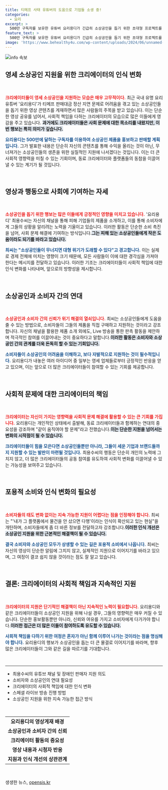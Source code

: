 ```yaml
---
title: 티메프 사태 유튜버의 도움으로 기업들 소생 중!
categories:
  - 요리
excerpt: >
  500만 구독자를 보유한 유튜버 요리용디가 긴급히 소상공인을 돕기 위한 초대형 프로젝트를 시작했다. 티메프 정산 지연으로 위기에 처한 업체들을 지원하며, 크리에이터와 플랫폼의 동참을 호소하는 그의 진정한 의도가 주목받고 있다! 클릭해 자세한 이야기를 확인하세요!
feature_text: >
  500만 구독자를 보유한 유튜버 요리용디가 긴급히 소상공인을 돕기 위한 초대형 프로젝트를 시작했다. 티메프 정산 지연으로 위기에 처한 업체들을 지원하며, 크리에이터와 플랫폼의 동참을 호소하는 그의 진정한 의도가 주목받고 있다! 클릭해 자세한 이야기를 확인하세요!
image: 'https://www.behealthy4u.com/wp-content/uploads/2024/06/unnamed-file.png'
---
```


<p><img src="https://www.behealthy4u.com/wp-content/uploads/2024/06/unnamed-file.png" alt="info 속보" /></p>

<h2 data-ke-size="size26">영세 소상공인 지원을 위한 크리에이터의 인식 변화</h2>

<p data-ke-size="size16">&nbsp;</p>

<p><b><span style="color: #ee2323;">크리에이터들이 영세 소상공인을 지원하는 모습은 매우 고무적이다.</span></b> 최근 국내 유명 요리 유튜버 '요리용디'가 티메프 판매대금 정산 지연 문제로 어려움을 겪고 있는 소상공인들을 돕기 위한 영상 콘텐츠를 게재하면서 많은 사람들의 주목을 받고 있습니다. 이는 단순한 영상 공유를 넘어서, 사회적 책임을 다하는 크리에이터의 모습으로 많은 이들에게 영감을 주고 있습니다. <b><span style="background-color: #21538527;">과거에도 크리에이터들은 사회 문제에 대한 목소리를 내왔지만, 이번 행보는 특히 의미가 깊습니다.</span></b> </p>

<p><b><span style="color: #1a5490;">요리용디는 500만에 달하는 구독자를 이용하여 소상공인 제품을 홍보하고 판매할 계획입니다.</span></b> 그가 발표한 내용은 단순히 자신의 콘텐츠를 통해 수익을 올리는 것이 아닌, 무너져가는 소상공인들의 생존을 위한 실질적인 지원에 나서겠다는 것입니다. 이는 더 큰 사회적 영향력을 미칠 수 있는 기회이며, 동료 크리에이터와 플랫폼들의 동참을 이끌어낼 수 있는 계기가 될 것입니다. </p>

<p data-ke-size="size16">&nbsp;</p>

<h2 data-ke-size="size26">영상과 행동으로 사회에 기여하는 자세</h2>

<p data-ke-size="size16">&nbsp;</p>

<p><b><span style="color: #ee2323;">소상공인을 돕기 위한 행보는 많은 이들에게 긍정적인 영향을 미치고 있습니다.</span></b> '요리용디' 최용수씨는 자신의 채널을 통해 피해 기업들의 제품을 소개하고, 이를 통해 소비자에게 그들의 상황을 알리려는 노력을 기울이고 있습니다. 이러한 활동은 단순한 소비 촉진을 넘어, 사회 문제 해결에 기여하는 방식입니다.<b><span style="background-color: #21538527;">그는 피해 있는 소상공인들에게 작은 도움이라도 되기를 바라고 있습니다.</span></b></p>

<p><b><span style="color: #1a5490;">최씨는 "소상공인들이 무너지면 대형 위기가 도래할 수 있다"고 경고합니다.</span></b> 이는 실제로 경제 전체에 미치는 영향이 크기 때문에, 모든 사람들이 이에 대한 경각심을 가져야 한다는 메시지를 전달하고 있습니다. 이러한 기조는 크리에이터들이 사회적 책임에 대한 인식 변화를 나타내며, 앞으로의 방향성을 제시합니다.</p>

<p data-ke-size="size16">&nbsp;</p>

<h2 data-ke-size="size26">소상공인과 소비자 간의 연대</h2>

<p data-ke-size="size16">&nbsp;</p>

<p><b><span style="color: #ee2323;">소상공인과 소비자 간의 신뢰가 위기 해결의 열쇠입니다.</span></b> 최씨는 소상공인들에게 도움을 줄 수 있는 방법으로, 소비자들이 그들의 제품을 직접 구매하고 지원하는 것이라고 강조합니다. 자신의 채널을 활용한 제품 소개 외에도, Live 방송을 통한 판촉 활동을 제안하며 적극적인 참여를 이끌어내는 것이 중요하다고 말합니다.<b><span style="background-color: #21538527;">이러한 활동은 소비자와 소상공인 간의 관계를 더욱 돈독히 할 수 있는 기회입니다.</span></b></p>

<p><b><span style="color: #1a5490;">소비자들이 소상공인의 어려움을 이해하고, 보다 자발적으로 지원하는 것이 필수적입니다.</span></b> 요리용디가 내놓은 여러 아이디어 중 일부는 영세 업체들로부터 긍정적인 반응을 얻고 있으며, 이는 앞으로 더 많은 크리에이터들이 참여할 수 있는 기회를 제공합니다.</p>

<p data-ke-size="size16">&nbsp;</p>

<h2 data-ke-size="size26">사회적 문제에 대한 크리에이터의 책임</h2>

<p data-ke-size="size16">&nbsp;</p>

<p><b><span style="color: #ee2323;">크리에이터는 자신이 가지는 영향력을 사회적 문제 해결에 활용할 수 있는 큰 기회를 가집니다.</span></b> 요리용디는 개인적인 상태에서 출발해, 동료 크리에이터들과 함께하는 연대의 중요성을 강조하며 "같이 움직여야 할 문제"라고 전했습니다.<b><span style="background-color: #21538527;">이는 단순한 지원을 넘어서는 변화의 시작점이 될 수 있습니다.</span></b></p>

<p><b><span style="color: #1a5490;">크리에이터들이 힘을 모은다면 소상공인들뿐만 아니라, 그들이 세운 기업과 브랜드들까지 지원할 수 있는 발판이 마련될 것입니다.</span></b> 최용수씨의 행동은 단순히 개인의 노력에 그치지 않고, 더 많은 크리에이터들의 공동 참여를 유도하여 사회적 변화를 이끌어낼 수 있는 가능성을 보여주고 있습니다.</p>

<p data-ke-size="size16">&nbsp;</p>

<h2 data-ke-size="size26">포용적 소비와 인식 변화의 필요성</h2>

<p data-ke-size="size16">&nbsp;</p>

<p><b><span style="color: #ee2323;">소비자들의 태도 변화 없이는 지속 가능한 지원이 어렵다는 점을 인정해야 합니다.</span></b> 최씨는 "'내가 그 플랫폼에서 물건을 안 샀으면 다행'이라는 인식이 확산되고 있는 현실"을 개탄하며, 소비자들에게 좀 더 바른 정보를 전달하고자 강조합니다.<b><span style="background-color: #21538527;">이러한 인식 개선은 소상공인 지원을 위한 근본적인 해결책이 될 수 있습니다.</span></b></p>

<p><b><span style="color: #1a5490;">결국 소비자와 소상공인 모두가 상생할 수 있는 길은 포용적 소비에서 나옵니다.</span></b> 최씨는 자신의 영상이 단순한 알림에 그치지 않고, 실제적인 지원으로 이어지기를 바라고 있으며, 그 여정이 결코 쉽지 않을 것이라는 점도 잘 알고 있습니다.</p>

<p data-ke-size="size16">&nbsp;</p>

<h2 data-ke-size="size26">결론: 크리에이터의 사회적 책임과 지속적인 지원</h2>

<p data-ke-size="size16">&nbsp;</p>

<p><b><span style="color: #ee2323;">크리에이터의 지원은 단기적인 해결책이 아닌 지속적인 노력이 필요합니다.</span></b> 요리용디와 같은 크리에이터들이 소상공인 지원을 위해 나설 경우, 그들의 영향력은 매우 커질 수 있습니다. 단순한 홍보활동뿐만 아니라, 신뢰와 여유를 가지고 소비자에게 다가가야 합니다.<b><span style="background-color: #21538527;">이러한 접근은 더 많은 이들이 참여하도록 유도할 수 있습니다.</span></b></p>

<p><b><span style="color: #1a5490;">사회적 책임을 다하기 위한 여정은 혼자가 아닌 함께 이루어 나가는 것이라는 점을 명심해야 합니다.</span></b> 요리용디의 행보가 소상공인을 돕는 더 큰 물결로 이어지기를 바라며, 향후 많은 크리에이터들이 그와 같은 길을 따르기를 기대합니다.</p>

<p data-ke-size="size16">&nbsp;</p>

<hr>

<ul>
<li>최용수씨의 유튜브 채널 및 장애인 판매자 지원 의도</li>
<li>소비자와 소상공인의 연대 필요성</li>
<li>크리에이터의 사회적 책임에 대한 인식 변화</li>
<li>스페셜 라이브 방송 진행 방법</li>
<li>소상공인 지원을 위한 지속 가능한 접근 방식</li>
</ul>

<p data-ke-size="size16">&nbsp;</p>

<table>
<tr>
<td style="text-align: center; height: 17px;"><b>요리용디의 영상게재 배경</b></td>
</tr>
<tr>
<td style="text-align: center; height: 17px;"><b>소상공인과 소비자 간의 신뢰</b></td>
</tr>
<tr>
<td style="text-align: center; height: 17px;"><b>크리에이터 활동의 중요성</b></td>
</tr>
<tr>
<td style="text-align: center; height: 17px;"><b>영상 내용과 시청자 반응</b></td>
</tr>
<tr>
<td style="text-align: center; height: 17px;"><b>지원과 인식 개선의 상관관계</b></td>
</tr>
</table>

<p data-ke-size="size16">&nbsp;</p>
생생한 뉴스, <a href="https://opensis.kr" rel="dofollow">opensis.kr</a>


